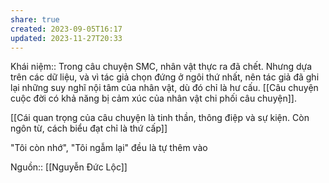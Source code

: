 ```yaml
---
share: true
created: 2023-09-05T16:17
updated: 2023-11-27T20:33
---
```

Khái niệm:: 
Trong câu chuyện SMC, nhân vật thực ra đã chết. Nhưng dựa trên các dữ liệu, và vì tác giả chọn đứng ở ngôi thứ nhất, nên tác giả đã ghi lại những suy nghĩ nội tâm của nhân vật, dù đó chỉ là hư cấu.
[[Câu chuyện cuộc đời có khả năng bị cảm xúc của nhân vật chi phối câu chuyện]]. 

[[Cái quan trọng của câu chuyện là tinh thần, thông điệp và sự kiện. Còn ngôn từ, cách biểu đạt chỉ là thứ cấp]]

"Tôi còn nhớ", "Tôi ngẫm lại" đều là tự thêm vào

Nguồn:: [[Nguyễn Đức Lộc]]